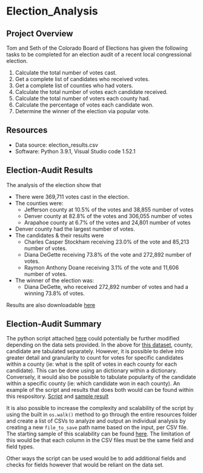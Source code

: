 # Election_Analysis

## Project Overview

Tom and Seth of the Colorado Board of Elections has given the following tasks to be completed for an election audit of a recent local congressional election.

1. Calculate the total number of votes cast.
2. Get a complete list of candidates who received votes.
3. Get a complete list of counties who had voters.
4. Calculate the total number of votes each candidate received.
5. Calculate the total number of voters each county had.
6. Calculate the percentage of votes each candidate won.
7. Determine the winner of the election via popular vote.

## Resources

- Data source: election_results.csv
- Software: Python 3.9.1, Visual Studio code 1.52.1

## Election-Audit Results

The analysis of the election show that

- There were 369,711 votes cast in the election.
- The counties were:
  - Jefferson county at 10.5% of the votes and 38,855 number of votes
  - Denver county at 82.8% of the votes and 306,055 number of votes
  - Arapahoe county at 6.7% of the votes and 24,801 number of votes
- Denver county had the largest number of votes.
- The candidates & their results were
  - Charles Casper Stockham receiving 23.0% of the vote and 85,213 number of votes.
  - Diana DeGette receiving 73.8% of the vote and 272,892 number of votes.
  - Raymon Anthony Doane receiving 3.1% of the vote and 11,606 number of votes.
- The winner of the election was:
  - Diana DeGette, who received 272,892 number of votes and had a winning 73.8% of votes.

Results are also downloadable [here](/analysis/election_analysis.txt)

## Election-Audit Summary

The python script attached [here](/PyPoll_Challenge.py) could potentially be further modified depending on the data sets provided. In the above for [this dataset](/Resources/election_results.csv), county, candidate are tabulated separately. However, it is possible to delve into greater detail and granularity to count for votes for specific candidates within a county (ie: what is the split of votes in each county for each candidate). This can be done using an dictionary within a dictionary. Conversely, it would also be possible to tabulate popularity of the candidate within a specific county (ie: which candidate won in each county). An example of the script and results that does both would can be found within this respository. [Script](/PyPoll_Challenge_Detail_breakdown.py) and [sample result](/analysis/election_analysis_detailed.txt)

It is also possible to increase the complexity and scalability of the script by using the built in `os.walk()` method to go through the entire resources folder and create a list of CSVs to analyze and output an individual analysis by creating a new `file_to_save` path name based on the input, per CSV file. The starting sample of this scalability can be found [here](/PyPoll_Challenge_Increase_Scale.py). The limitation of this would be that each column in the CSV files must be the same field and field types.

Other ways the script can be used would be to add additional fields and checks for fields however that would be reliant on the data set.
